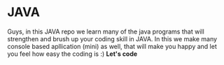 # JAVA
Guys, in this JAVA repo we learn many of the java programs that will strengthen and brush up your coding skill in JAVA.
In this we make many console based apllication (mini) as well, that will make you happy and let you feel how easy the coding is :)
**Let's code**
